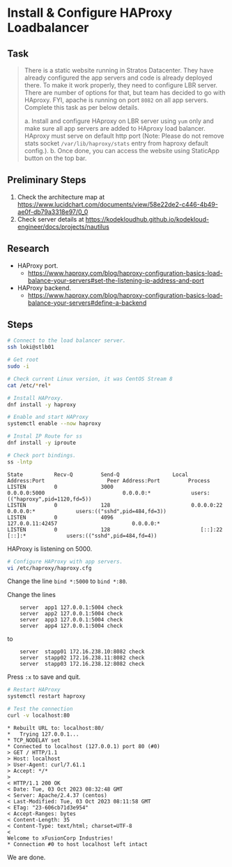 # Install & Configure HAProxy Loadbalancer

## Task

> There is a static website running in Stratos Datacenter. They have already configured the app servers and code is already deployed there. To make it work properly, they need to configure LBR server. There are number of options for that, but team has decided to go with HAproxy. FYI, apache is running on port `8082` on all app servers. Complete this task as per below details.
>
> a. Install and configure HAproxy on LBR server using `yum` only and make sure all app servers are added to HAproxy load balancer. HAproxy must serve on default http port (Note: Please do not remove stats socket `/var/lib/haproxy/stats` entry from haproxy default config.).
> b. Once done, you can access the website using StaticApp button on the top bar.

## Preliminary Steps

1. Check the architecture map at https://www.lucidchart.com/documents/view/58e22de2-c446-4b49-ae0f-db79a3318e97/0_0
2. Check server details at https://kodekloudhub.github.io/kodekloud-engineer/docs/projects/nautilus

## Research

* HAProxy port.
  * https://www.haproxy.com/blog/haproxy-configuration-basics-load-balance-your-servers#set-the-listening-ip-address-and-port
* HAProxy backend.
  * https://www.haproxy.com/blog/haproxy-configuration-basics-load-balance-your-servers#define-a-backend

## Steps

```bash
# Connect to the load balancer server.
ssh loki@stlb01

# Get root
sudo -i

# Check current Linux version, it was CentOS Stream 8
cat /etc/*rel*

# Install HAProxy.
dnf install -y haproxy

# Enable and start HAProxy
systemctl enable --now haproxy

# Instal IP Route for ss
dnf install -y iproute

# Check port bindings.
ss -lntp
```

```
State          Recv-Q         Send-Q                 Local Address:Port                    Peer Address:Port         Process
LISTEN         0              3000                         0.0.0.0:5000                         0.0.0.0:*             users:(("haproxy",pid=1120,fd=5))
LISTEN         0              128                          0.0.0.0:22                           0.0.0.0:*             users:(("sshd",pid=484,fd=3))
LISTEN         0              4096                      127.0.0.11:42457                        0.0.0.0:*
LISTEN         0              128                             [::]:22                              [::]:*             users:(("sshd",pid=484,fd=4))
```

HAProxy is listening on 5000.

```bash
# Configure HAProxy with app servers.
vi /etc/haproxy/haproxy.cfg
```

Change the line `bind *:5000` to `bind *:80`.

Change the lines

```
    server  app1 127.0.0.1:5004 check
    server  app2 127.0.0.1:5004 check
    server  app3 127.0.0.1:5004 check
    server  app4 127.0.0.1:5004 check
```

to

```
    server  stapp01 172.16.238.10:8082 check
    server  stapp02 172.16.238.11:8082 check
    server  stapp03 172.16.238.12:8082 check
```

Press `:x` to save and quit.

```bash
# Restart HAProxy
systemctl restart haproxy

# Test the connection
curl -v localhost:80
```

```
* Rebuilt URL to: localhost:80/
*   Trying 127.0.0.1...
* TCP_NODELAY set
* Connected to localhost (127.0.0.1) port 80 (#0)
> GET / HTTP/1.1
> Host: localhost
> User-Agent: curl/7.61.1
> Accept: */*
>
< HTTP/1.1 200 OK
< Date: Tue, 03 Oct 2023 08:32:48 GMT
< Server: Apache/2.4.37 (centos)
< Last-Modified: Tue, 03 Oct 2023 08:11:58 GMT
< ETag: "23-606cb71d3e954"
< Accept-Ranges: bytes
< Content-Length: 35
< Content-Type: text/html; charset=UTF-8
<
Welcome to xFusionCorp Industries!
* Connection #0 to host localhost left intact
```

We are done.
